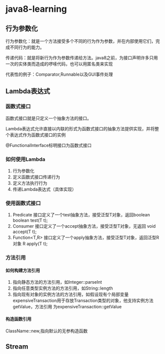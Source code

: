 # java8-learning
## 行为参数化
行为参数化：就是一个方法接受多个不同的行为作为参数，并在内部使用它们，完成不同行为的能力。

传递代码：就是将新行为作为参数传递给方法。java8之前，为接口声明许多只用一次的实体类而造成的啰嗦代码，也可以用匿名类来实现

代表性的例子：Comparator,Runnable以及GUI事件处理
## Lambda表达式
### 函数式接口
函数式接口就是只定义一个抽象方法的接口。

Lambda表达式允许直接以内联的形式为函数式接口的抽象方法提供实现，并将整个表达式作为函数式接口的实例

@FunctionalInterface标明接口为函数式接口

### 如何使用Lambda
1. 行为参数化
2. 定义函数式接口传递行为
3. 定义方法执行行为
4. 传递Lambda表达式（具体实现）

### 使用函数式接口
1. Predicate<T>
接口定义了一个test抽象方法，接受泛型T对象，返回boolean
boolean test(T t);
2. Consumer<T>
接口定义了一个accept抽象方法，接受泛型T对象，无返回
void accept(T t);
3. Function<T,R>
接口定义了一个apply抽象方法，接受泛型T对象，返回泛型R对象
R apply(T t);

### 方法引用
#### 如何构建方法引用
1. 指向静态方法的方法引用，如Integer::parseInt
2. 指向任意类型实例方法的方法引用，如String::length
3. 指向现有对象的实例方法的方法引用，如假设现有个局部变量expensiveTransaction用于存放Transaction类型的对象，他支持实例方法getValue，方法引用
为expensiveTransaction::getValue

#### 构造函数引用
ClassName::new,指向默认的无参构造函数

## Stream
